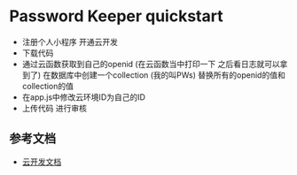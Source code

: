 # Password Keeper quickstart

- 注册个人小程序 开通云开发
- 下载代码
- 通过云函数获取到自己的openid (在云函数当中打印一下 之后看日志就可以拿到了) 在数据库中创建一个collection (我的叫PWs) 替换所有的openid的值和collection的值
- 在app.js中修改云环境ID为自己的ID
- 上传代码 进行审核

## 参考文档

- [云开发文档](https://developers.weixin.qq.com/miniprogram/dev/wxcloud/basis/getting-started.html)

